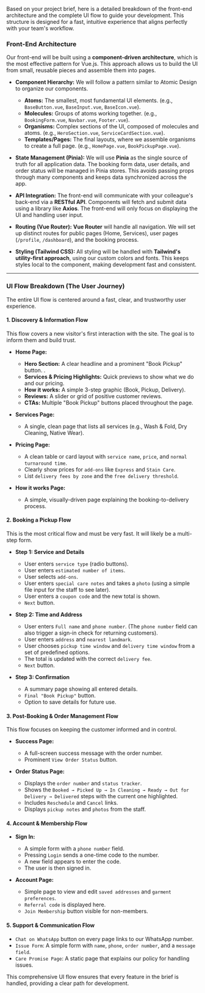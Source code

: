 Based on your project brief, here is a detailed breakdown of the front-end architecture and the complete UI flow to guide your development. This structure is designed for a fast, intuitive experience that aligns perfectly with your team's workflow.

### Front-End Architecture

Our front-end will be built using a **component-driven architecture**, which is the most effective pattern for Vue.js. This approach allows us to build the UI from small, reusable pieces and assemble them into pages.

* **Component Hierarchy:** We will follow a pattern similar to Atomic Design to organize our components.
    * **Atoms:** The smallest, most fundamental UI elements. (e.g., `BaseButton.vue`, `BaseInput.vue`, `BaseIcon.vue`).
    * **Molecules:** Groups of atoms working together. (e.g., `BookingForm.vue`, `Navbar.vue`, `Footer.vue`).
    * **Organisms:** Complex sections of the UI, composed of molecules and atoms. (e.g., `HeroSection.vue`, `ServiceCardSection.vue`).
    * **Templates/Pages:** The final layouts, where we assemble organisms to create a full page. (e.g., `HomePage.vue`, `BookPickupPage.vue`).

* **State Management (Pinia):** We will use **Pinia** as the single source of truth for all application data. The booking form data, user details, and order status will be managed in Pinia stores. This avoids passing props through many components and keeps data synchronized across the app.

* **API Integration:** The front-end will communicate with your colleague's back-end via a **RESTful API**. Components will fetch and submit data using a library like **Axios**. The front-end will only focus on displaying the UI and handling user input.

* **Routing (Vue Router):** **Vue Router** will handle all navigation. We will set up distinct routes for public pages (Home, Services), user pages (`/profile`, `/dashboard`), and the booking process.

* **Styling (Tailwind CSS):** All styling will be handled with **Tailwind's utility-first approach**, using our custom colors and fonts. This keeps styles local to the component, making development fast and consistent.

---

### UI Flow Breakdown (The User Journey)

The entire UI flow is centered around a fast, clear, and trustworthy user experience.

#### 1. Discovery & Information Flow

This flow covers a new visitor's first interaction with the site. The goal is to inform them and build trust.

* **Home Page:**
    * **Hero Section:** A clear headline and a prominent "Book Pickup" button. .
    * **Services & Pricing Highlights:** Quick previews to show what we do and our pricing.
    * **How it works:** A simple 3-step graphic (Book, Pickup, Delivery).
    * **Reviews:** A slider or grid of positive customer reviews.
    * **CTAs:** Multiple "Book Pickup" buttons placed throughout the page.

* **Services Page:**
    * A single, clean page that lists all services (e.g., Wash & Fold, Dry Cleaning, Native Wear).

* **Pricing Page:**
    * A clean table or card layout with `service name`, `price`, and `normal turnaround time`.
    * Clearly show prices for `add-ons` like `Express` and `Stain Care`.
    * List `delivery fees by zone` and the `free delivery threshold`.

* **How it works Page:**
    * A simple, visually-driven page explaining the booking-to-delivery process.

#### 2. Booking a Pickup Flow

This is the most critical flow and must be very fast. It will likely be a multi-step form.

* **Step 1: Service and Details**
    * User enters `service type` (radio buttons).
    * User enters `estimated number of items`.
    * User selects `add-ons`.
    * User enters `special care notes` and takes a `photo` (using a simple file input for the staff to see later).
    * User enters a `coupon code` and the new total is shown.
    * `Next` button.

* **Step 2: Time and Address**
    * User enters `Full name` and `phone number`. (The `phone number` field can also trigger a sign-in check for returning customers).
    * User enters `address` and `nearest landmark`.
    * User chooses `pickup time window` and `delivery time window` from a set of predefined options.
    * The total is updated with the correct `delivery fee`.
    * `Next` button.

* **Step 3: Confirmation**
    * A summary page showing all entered details.
    * `Final "Book Pickup"` button.
    * Option to save details for future use.

#### 3. Post-Booking & Order Management Flow

This flow focuses on keeping the customer informed and in control.

* **Success Page:**
    * A full-screen success message with the order number.
    * Prominent `View Order Status` button.

* **Order Status Page:**
    * Displays the `order number` and `status tracker`.
    * Shows the `Booked → Picked Up → In Cleaning → Ready → Out for Delivery → Delivered` steps with the current one highlighted.
    * Includes `Reschedule` and `Cancel` links.
    * Displays `pickup notes` and `photos` from the staff.

#### 4. Account & Membership Flow

* **Sign In:**
    * A simple form with a `phone number` field.
    * Pressing `Login` sends a one-time code to the number.
    * A new field appears to enter the code.
    * The user is then signed in.

* **Account Page:**
    * Simple page to view and edit `saved addresses` and `garment preferences`.
    * `Referral code` is displayed here.
    * `Join Membership` button visible for non-members.

#### 5. Support & Communication Flow

* `Chat on WhatsApp` button on every page links to our WhatsApp number.
* `Issue Form`: A simple form with `name`, `phone`, `order number`, and a `message field`.
* `Care Promise Page`: A static page that explains our policy for handling issues.

This comprehensive UI flow ensures that every feature in the brief is handled, providing a clear path for development.